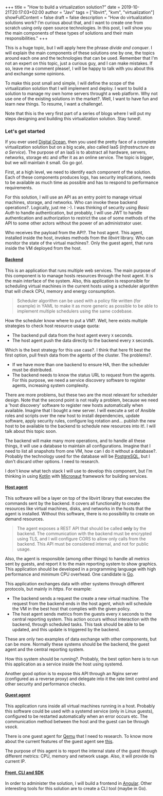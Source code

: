 +++
title = "How to build a virtualization solution?"
date = 2019-10-21T20:17:03+02:00
author = "Javi"
tags = ["libvirt", "kvm", "virtualization"]
showFullContent = false
draft = false
description = "How do virtualization solutions work? I’m curious about that, and I want to create one from scratch using only open source technologies. In this post, I will show you the main components of these types of solutions and their main responsibilities."
+++

This is a huge topic, but I will apply here the phrase *divide and conquer*. I will explain the main components of these solutions one by one, the topics around each one and the technologies that can be used. Remember that I'm not an expert on this topic, just a curious guy, and I can make mistakes. If so, leave me a comment please!, I will be happy to talk with you about this and exchange some opinions.

To make this post small and simple, I will define the scope of the virtualization solution that I will implement and deploy. I want to build a solution to manage my own home servers throught a web platform. Why not use one of the existing solutions in the market?. Well, I want to have fun and learn new things. To resume, I want a challenge!.

Note that this is the very first part of a series of blogs where I will put my steps designing and building this virtualization solution. Stay tuned!.

### Let's get started

If you ever used [Digital Ocean](https://m.do.co/c/6f2ea013e5c7), then you used the pretty face of a complete virtualization solution but on a big scale, also called IaaS (*Infrastructure as a Service*). The purpose of an IaaS is to abstract all hardware, servers, networks, storage etc and offer it as an online service. The topic is bigger, but we will maintain it small. Go go go!.

First, at a high level, we need to identify each component of the solution. Each of these components produces logs, has security implications, needs to be available as much time as possible and has to respond to performance requirements.

For this solution, I will use an API as an entry point to manage virtual machines, storage, and networks. Who can invoke these backend operations?. Logically, just me :-). I was thinking of security using *Basic Auth* to handle authentication, but probably, I will use JWT to handle authentication and authorization to restrict the use of some methods of the API to some other actors without the power of an administrator user.

Who receives the payload from the API?. The host agent. This agent, installed inside the host, invokes methods from the *libvirt* library. Who can monitor the state of the virtual machines?. Only the guest agent, that runs inside the VM deployed from the host.

#### <u>Backend</u>

This is an application that runs multiple web services. The main purpose of this component is to manage hosts resources through the host agent. It is the main interface of the system. Also, this application is responsible for scheduling virtual machines in the current hosts using a scheduler algorithm that will check CPU, memory and energy consumption.

>Scheduler algorithm can be used with a policy file written (for example) in YAML to make it as more generic as possible to be able to implement multiple schedulers using the same codebase.

How the scheduler know where to put a VM?. Well, here exists multiple strategies to check host resource usage quota:

* The backend pull data from the host agent every `X` seconds.
* The host agent push the data directly to the backend every `X` seconds.

Which is the best strategy for this use case?. I think that here fit best the first option, pull fresh data from the agents of the cluster. The problems?. 

* If we have more than one backend to ensure HA, then the scheduler must be distributed.
* The backend needs to know the status URL to request from the agents. For this purpose, we need a service discovery software to register agents, increasing system complexity.

There are more problems, but these two are the most relevant for scheduler design. Note that the second point is not really a problem, because we need a 'host discovery' software to register new hosts automatically when available. Imagine that I bought a new server. I will execute a set of Ansible roles and scripts over the new host to install dependencies, update software, apply security rules, configure log rotation and... publish the new host to be available to the backend to schedule new resources into it!. I will talk about this topic soon.

The backend will make many more operations, and to handle all these things, it will use a database to maintain all configurations. Imagine that I need to list all snapshots from one VM, how can I do it without a database?. Probably the technology used for the database will be [PostgreSQL](https://www.postgresql.org/), but I don't discard other options. I need to research.

I don't know what tech stack I will use to develop this component, but I'm thinking in using [Kotlin](https://kotlinlang.org/) with [Micronaut](https://micronaut.io/) framework for building services.

#### <u>Host agent</u>

This software will be a layer on top of the libvirt library that executes the commands sent by the backend. It covers all functionality to create resources like virtual machines, disks, and networks in the hosts that the agent is installed. Without this software, there is no possibility to create on demand resources.

>The agent exposes a REST API that should be called **only** by the backend. The communication with the backend must be encrypted using TLS, and I will configure CORS to allow only calls from the backend. This API must be considered internal, and not for public usage.

Also, the agent is responsible (among other things) to handle all metrics sent by guests, and report it to the main reporting system to show graphics. This application should be developed in a programming language with high performance and minimum CPU overhead. One candidate is [Go](https://golang.org/).

This application exchanges data with other systems through different protocols, but mainly in *https*. For example:

* The backend sends a request the create a new virtual machine. The request from the backend ends in the host agent, which will schedule the VM in the best host that complies with the given policy.
* The host agent sends metrics from the guests every `X` seconds to the central reporting system. This action occurs without interaction with the backend, through scheduled tasks. This task should be able to be updated, and this update is triggered by the backend.

These are only two examples of data exchange with other components, but can be more. Normally these systems should be the backend, the guest agent and the central reporting system.

How this system should be running?. Probably, the best option here is to run this application as a service inside the host using systemd.

Another good option is to expose this API through an Nginx server (configured as a reverse proxy) and delegate into it the rate limit control and other security and performance checks.

#### <u>Guest agent</u>

This application runs inside all virtual machines running in a host. Probably this software could be used with a systemd service (only in Linux guests), configured to be restarted automatically when an error occurs etc. The communication method between the host and the guest can be through *vsock*. 

There is one guest agent for [Qemu](https://wiki.libvirt.org/page/Qemu_guest_agent) that I need to research. To know more about the current features of the guest agent see [this](https://wiki.qemu.org/Features/GuestAgent).

The purpose of this agent is to report the internal state of the guest through different metrics: CPU, memory and network usage. Also, it will provide its current IP.

#### <u>Front, CLI and SDK</u>

In order to administer the solution, I will build a frontend in [Angular](https://angular.io/). Other interesting tools for this solution are to create a CLI tool (maybe in Go).
